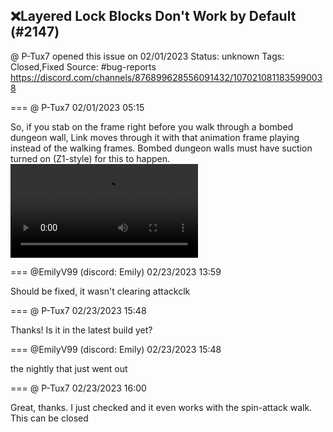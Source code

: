 ## ❌Layered Lock Blocks Don't Work by Default (#2147)
@ P-Tux7 opened this issue on 02/01/2023
Status: unknown
Tags: Closed,Fixed
Source: #bug-reports https://discord.com/channels/876899628556091432/1070210811835990038


=== @ P-Tux7 02/01/2023 05:15

So, if you stab on the frame right before you walk through a bombed dungeon wall, Link moves through it with that animation frame playing instead of the walking frames. Bombed dungeon walls must have suction turned on (Z1-style) for this to happen.
![image](https://cdn.discordapp.com/attachments/1070210811835990038/1070210812167327754/2023-01-31_23-13-31.mp4?ex=65e7fbfd&is=65d586fd&hm=3965c5a8b8d110c369f0967d38c018b834552f96d02151e5dda638357bb3b293&)

=== @EmilyV99 (discord: Emily) 02/23/2023 13:59

Should be fixed, it wasn't clearing attackclk

=== @ P-Tux7 02/23/2023 15:48

Thanks! Is it in the latest build yet?

=== @EmilyV99 (discord: Emily) 02/23/2023 15:48

the nightly that just went out

=== @ P-Tux7 02/23/2023 16:00

Great, thanks. I just checked and it even works with the spin-attack walk. This can be closed
